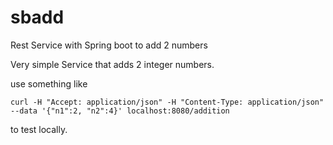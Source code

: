 # sbadd
Rest Service with Spring boot to add 2 numbers

Very simple Service that adds 2 integer numbers.

use something like 
```
curl -H "Accept: application/json" -H "Content-Type: application/json" --data '{"n1":2, "n2":4}' localhost:8080/addition
```

to test locally.


